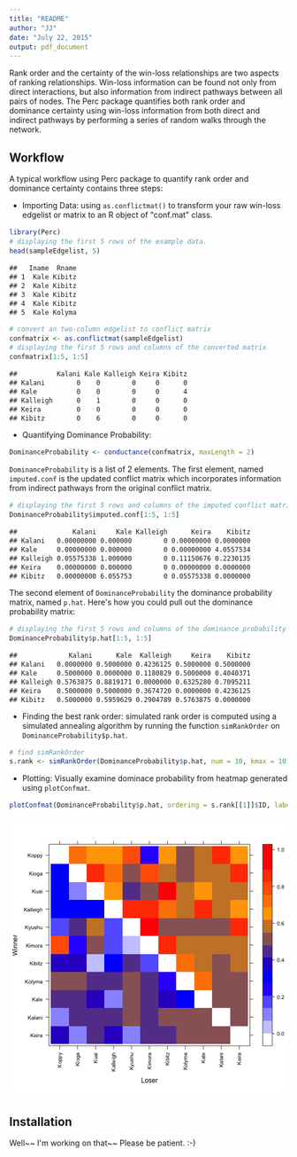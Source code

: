 ```yaml
---
title: "README"
author: "JJ"
date: "July 22, 2015"
output: pdf_document
---
```


Rank order and the certainty of the win-loss relationships are two aspects of ranking relationships. Win-loss information can be found not only from direct interactions, but also information from indirect pathways between all pairs of nodes. The Perc package quantifies both rank order and dominance certainty using win-loss information from both direct and indirect pathways by performing a series of random walks through the network. 


## Workflow
A typical workflow using Perc package to quantify rank order and dominance certainty contains three steps: 

* Importing Data: using `as.conflictmat()` to transform your raw win-loss edgelist or matrix to an R object of "conf.mat" class.


```r
library(Perc)
# displaying the first 5 rows of the example data.
head(sampleEdgelist, 5)
```

```
##   Iname  Rname
## 1  Kale Kibitz
## 2  Kale Kibitz
## 3  Kale Kibitz
## 4  Kale Kibitz
## 5  Kale Kolyma
```

```r
# convert an two-column edgelist to conflict matrix
confmatrix <- as.conflictmat(sampleEdgelist)
# displaying the first 5 rows and columns of the converted matrix
confmatrix[1:5, 1:5]
```

```
##          Kalani Kale Kalleigh Keira Kibitz
## Kalani        0    0        0     0      0
## Kale          0    0        0     0      4
## Kalleigh      0    1        0     0      0
## Keira         0    0        0     0      0
## Kibitz        0    6        0     0      0
```

* Quantifying Dominance Probability: 

```r
DominanceProbability <- conductance(confmatrix, maxLength = 2)
```

`DominanceProbability` is a list of 2 elements. The first element, named `imputed.conf` is the updated conflict matrix which incorporates information from indirect pathways from the original conflict matrix. 


```r
# displaying the first 5 rows and columns of the imputed conflict matrix
DominanceProbability$imputed.conf[1:5, 1:5]
```

```
##              Kalani     Kale Kalleigh      Keira    Kibitz
## Kalani   0.00000000 0.000000        0 0.00000000 0.0000000
## Kale     0.00000000 0.000000        0 0.00000000 4.0557534
## Kalleigh 0.05575338 1.000000        0 0.11150676 0.2230135
## Keira    0.00000000 0.000000        0 0.00000000 0.0000000
## Kibitz   0.00000000 6.055753        0 0.05575338 0.0000000
```

The second element of `DominanceProbability` the dominance probability matrix, named `p.hat`. Here's how you could pull out the dominance probability matrix:


```r
# displaying the first 5 rows and columns of the dominance probability matrix
DominanceProbability$p.hat[1:5, 1:5]
```

```
##             Kalani      Kale  Kalleigh     Keira    Kibitz
## Kalani   0.0000000 0.5000000 0.4236125 0.5000000 0.5000000
## Kale     0.5000000 0.0000000 0.1180829 0.5000000 0.4040371
## Kalleigh 0.5763875 0.8819171 0.0000000 0.6325280 0.7095211
## Keira    0.5000000 0.5000000 0.3674720 0.0000000 0.4236125
## Kibitz   0.5000000 0.5959629 0.2904789 0.5763875 0.0000000
```

* Finding the best rank order: simulated rank order is computed using a simulated annealing algorithm by running the function `simRankOrder` on `DominanceProbability$p.hat`. 


```r
# find simRankOrder
s.rank <- simRankOrder(DominanceProbability$p.hat, num = 10, kmax = 10)
```

* Plotting: Visually examine dominace probability from heatmap generated using `plotConfmat`.


```r
plotConfmat(DominanceProbability$p.hat, ordering = s.rank[[1]]$ID, labels = TRUE)
```

![plot of chunk unnamed-chunk-6](figure/unnamed-chunk-6-1.png) 

## Installation
Well~~ I'm working on that~~ Please be patient. :-)
